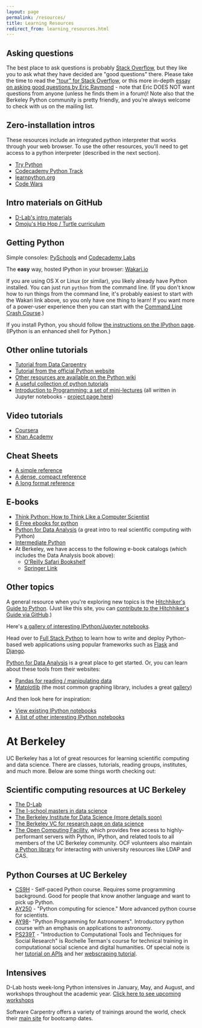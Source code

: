```yaml
---
layout: page
permalink: /resources/
title: Learning Resources
redirect_from: learning_resources.html
---
```



## Asking questions

The best place to ask questions is probably [Stack
Overflow](http://stackoverflow.com), but they like you to ask what they have
decided are "good questions" there. Please take the time to read the ["tour" for
Stack Overflow](http://stackoverflow.com/tour), or this more in-depth [essay on
asking good questions by Eric
Raymond](http://catb.org/~esr/faqs/smart-questions.html) - note that Eric DOES
NOT want questions from anyone (unless he finds them in a forum)! Note also that
the Berkeley Python community is pretty friendly, and you're always welcome to
check with us on the mailing list.

## Zero-installation intros

These resources include an integrated python interpreter that
works through your web browser. To use the other resources, you'll
need to get access to a python interpreter (described in the next
section).

 - [Try Python](https://try-python.appspot.com/)
 - [Codecademy Python Track](http://www.codecademy.com/tracks/python)
 - [learnpython.org](http://www.learnpython.org/)
 - [Code Wars](http://www.codewars.com)

## Intro materials on GitHub

 - [D-Lab's intro materials](https://github.com/dlab-berkeley/python-for-everything)
 - [Omoju's Hip Hop / Turtle curriculum](https://github.com/davclark/ultra_scrapr)

## Getting Python

Simple consoles: [PySchools](http://doc.pyschools.com/console) and [Codecademy
Labs](http://labs.codecademy.com)

The **easy** way, hosted IPython in your browser: [Wakari.io](http://wakari.io)

If you are using OS X or Linux (or similar), you likely already have Python
installed. You can just run `python` from the command line. (If you don't know
how to run things from the command line, it's probably easiest to start with the
Wakari link above, so you only have one thing to learn! If you want more of a
power-user experience then you can start with the [Command Line Crash
Course](http://cli.learncodethehardway.org/).)

If you install Python, you should follow [the instructions on
the IPython page](http://ipython.org/install.html). (IPython is an enhanced shell for Python.)

## Other online tutorials

 - [Tutorial from Data Carpentry](http://www.datacarpentry.org/python-ecology)
 - [Tutorial from the official Python website](http://docs.python.org/2/tutorial/)
 - [Other resources are available on the Python wiki](http://wiki.python.org/moin/BeginnersGuide)
 - [A useful collection of python tutorials](http://pythontips.com/2013/09/01/best-python-resources/)
 - [Introduction to Programming: a set of mini-lectures](http://introtopython.org/) (all written in Jupyter notebooks - [project page here](https://github.com/ehmatthes/intro_programming))

## Video tutorials
 - [Coursera](https://www.coursera.org/course/interactivepython)
 - [Khan Academy](https://www.khanacademy.org/science/computer-science)

## Cheat Sheets

 - [A simple reference](http://www.cogsci.rpi.edu/~destem/gamedev/python.pdf)
 - [A dense, compact reference](http://sleet.aos.wisc.edu/~gpetty/wp/wp-content/uploads/2011/10/Python_qr.pdf)
 - [A long format reference](http://new.math.uiuc.edu/math198/repo/math198/week3/SturtPythonReference.pdf)

## E-books

 - [Think Python: How to Think Like a Computer Scientist](http://www.greenteapress.com/thinkpython/thinkpython.html)
 - [6 Free ebooks for python](http://readwrite.com/2011/03/25/python-is-an-increasingly-popu)
 - [Python for Data Analysis](http://proquest.safaribooksonline.com/book/programming/python/9781449323592)
   (a great intro to real scientific computing with Python)
 - [Intermediate Python](http://book.pythontips.com)
 - At Berkeley, we have access to the following e-book catalogs (which includes the Data Analysis book above):
    - [O'Reilly Safari Bookshelf](http://proquest.safaribooksonline.com/)
    - [Springer Link](http://link.springer.com/search?facet-content-type=%22Book%22)

## Other topics

A general resource when you're exploring new topics is the [Hitchhiker's Guide
to Python](http://docs.python-guide.org/en/latest/). (Just like this site, you
can [contribute to the Hitchhiker's Guide via
GitHub](https://github.com/kennethreitz/python-guide).)

Here's [a gallery of interesting IPython/Jupyter notebooks](https://github.com/ipython/ipython/wiki/A-gallery-of-interesting-IPython-Notebooks#introductory-tutorials).

Head over to [Full Stack Python](http://fullstackpython.com/) to learn how to write and deploy Python-based web applications using popular frameworks such as [Flask](http://flask.pocoo.org/) and [Django](https://www.djangoproject.com/).

[Python for Data Analysis](http://proquest.safaribooksonline.com/book/programming/python/9781449323592) is a great place to get started.
Or, you can learn about these tools from their websites:

 - [Pandas for reading / manipulating data](http://pandas.pydata.org/)
 - [Matplotlib](http://matplotlib.org/index.html) (the most common graphing library, includes a great
   [gallery](http://matplotlib.org/gallery.html))

And then look here for inspiration:

 - [View existing IPython notebooks](http://nbviewer.ipython.org/)
 - [A list of other interesting IPython notebooks](https://github.com/ipython/ipython/wiki/A-gallery-of-interesting-IPython-Notebooks)

# At Berkeley
UC Berkeley has a lot of great resources for learning scientific computing and
data science.  There are classes, tutorials, reading groups, institutes, and
much more.  Below are some things worth checking out:

## Scientific computing resources at UC Berkeley
- [The D-Lab](http://dlab.berkeley.edu)
- [The I-school masters in data science](http://datascience.berkeley.edu)
- [The Berkeley Institute for Data Science (more details soon)](http://vcresearch.berkeley.edu/datascience/bids-launch-dec-12)
- [The Berkeley VC for research page on data science](http://vcresearch.berkeley.edu/datascience)
- [The Open Computing Facility](https://www.ocf.berkeley.edu/), which provides
  free access to highly-performant servers with Python, IPython, and related
  tools to all members of the UC Berkeley community. OCF volunteers also
  maintain [a Python library](https://github.com/ocf/ocflib) for interacting
  with university resources like LDAP and CAS.

## Python Courses at UC Berkeley
- [CS9H](http://www-inst.eecs.berkeley.edu/~selfpace/class/cs9h/index.shtml) - Self-paced Python course. Requires some programming background. Good for people that know another language and want to pick up Python.
- [AY250](http://profjsb.github.io/python-seminar/) - "Python computing for science." More advanced python course for scientists.
- [AY98](http://ugastro.berkeley.edu/pydecal/)- "Python Programming for Astronomers". Introductory python course with an emphasis on applications to astronomy.
- [PS239T](https://github.com/rochelleterman/PS239T) - "Introduction to Computational Tools and Techniques for Social Research" is Rochelle Terman's course for technical training in computational social science and digital humanities. Of special note is her [tutorial on APIs](https://github.com/rochelleterman/PS239T/tree/master/09_APIs) and her [webscraping tutorial](https://github.com/rochelleterman/PS239T).

## Intensives

D-Lab hosts week-long Python intensives in January, May, and August, and workshops throughout the academic year. [Click here to see upcoming workshops](http://dlab.berkeley.edu/training?field_training_type_tid=All&body_value=python)

Software Carpentry offers a variety of trainings around the world, check their
[main site](http://software-carpentry.org/bootcamps/index.html) for bootcamp
dates.

